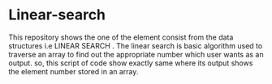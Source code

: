 # Linear-search
This repository shows the one of the element consist from the data structures i.e LINEAR SEARCH . The linear search is basic algorithm used to  traverse an array to find out the appropriate number  which user wants as an output.   so, this script of code show exactly same where its output shows the element number stored in an array.
